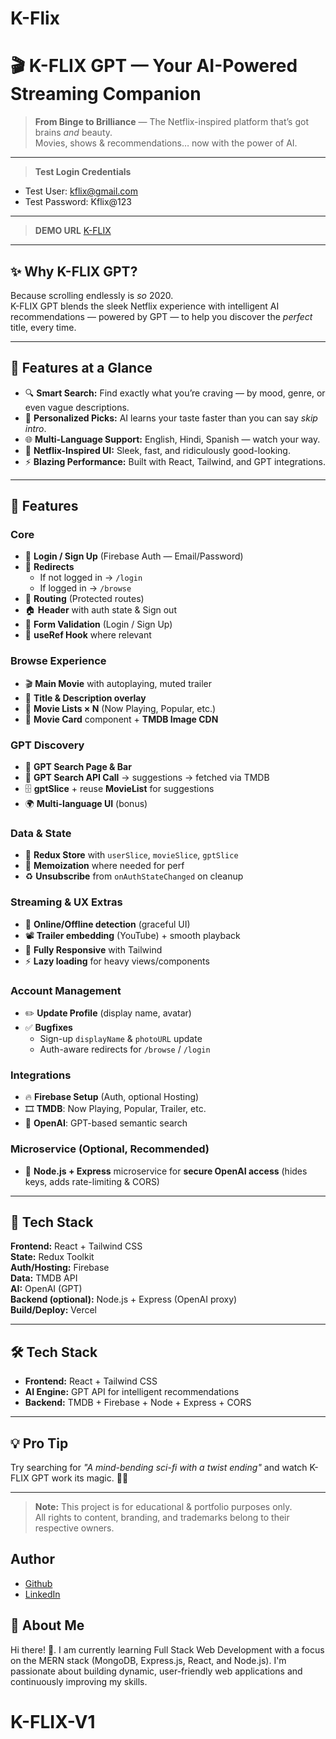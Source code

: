 
# K-Flix
# 🎬 K-FLIX GPT — Your AI-Powered Streaming Companion

> **From Binge to Brilliance** — The Netflix-inspired platform that’s got brains *and* beauty.  
> Movies, shows & recommendations… now with the power of AI.

---
>**Test Login Credentials**

- Test User: kflix@gmail.com
- Test Password: Kflix@123

---
>**DEMO URL**
>[K-FLIX](https://drive.google.com/file/d/1rgIC1_ZxMZLoMfs5AO7McbLomVtY2Rjn/view?usp=sharing)
---
## ✨ Why K-FLIX GPT?
Because scrolling endlessly is *so* 2020.  
K-FLIX GPT blends the sleek Netflix experience with intelligent AI recommendations — powered by GPT — to help you discover the *perfect* title, every time.

---

## 🚀 Features at a Glance
- 🔍 **Smart Search:** Find exactly what you’re craving — by mood, genre, or even vague descriptions.
- 🎯 **Personalized Picks:** AI learns your taste faster than you can say *skip intro*.
- 🌐 **Multi-Language Support:** English, Hindi, Spanish — watch your way.
- 🎥 **Netflix-Inspired UI:** Sleek, fast, and ridiculously good-looking.
- ⚡ **Blazing Performance:** Built with React, Tailwind, and GPT integrations.

---
## 🚀 Features

### Core
- 🔐 **Login / Sign Up** (Firebase Auth — Email/Password)
- 🔁 **Redirects**  
  - If not logged in → `/login`  
  - If logged in → `/browse`
- 🧭 **Routing** (Protected routes)
- 🏠 **Header** with auth state & Sign out
- 🧾 **Form Validation** (Login / Sign Up)
- 🧠 **useRef Hook** where relevant

### Browse Experience
- 🎬 **Main Movie** with autoplaying, muted trailer
- 📝 **Title & Description overlay**
- 🧰 **Movie Lists × N** (Now Playing, Popular, etc.)
- 🧩 **Movie Card** component + **TMDB Image CDN**

### GPT Discovery
- 🔎 **GPT Search Page & Bar**
- 🤖 **GPT Search API Call** → suggestions → fetched via TMDB
- 🗄 **gptSlice** + reuse **MovieList** for suggestions
- 🌍 **Multi-language UI** (bonus)

### Data & State
- 🧱 **Redux Store** with `userSlice`, `movieSlice`, `gptSlice`
- 🔄 **Memoization** where needed for perf
- ♻️ **Unsubscribe** from `onAuthStateChanged` on cleanup

### Streaming & UX Extras
- 📶 **Online/Offline detection** (graceful UI)
- 📽 **Trailer embedding** (YouTube) + smooth playback
- 📱 **Fully Responsive** with Tailwind
- ⚡ **Lazy loading** for heavy views/components

### Account Management
- ✏️ **Update Profile** (display name, avatar)
- ✅ **Bugfixes**  
  - Sign-up `displayName` & `photoURL` update  
  - Auth-aware redirects for `/browse` / `/login`

### Integrations
- 🔥 **Firebase Setup** (Auth, optional Hosting)
- 🎞 **TMDB**: Now Playing, Popular, Trailer, etc.
- 🧠 **OpenAI**: GPT-based semantic search

### Microservice (Optional, Recommended)
- 🧩 **Node.js + Express** microservice for **secure OpenAI access** (hides keys, adds rate-limiting & CORS)

---

## 🧰 Tech Stack

**Frontend:** React + Tailwind CSS  
**State:** Redux Toolkit  
**Auth/Hosting:** Firebase  
**Data:** TMDB API  
**AI:** OpenAI (GPT)  
**Backend (optional):** Node.js + Express (OpenAI proxy)  
**Build/Deploy:**  Vercel 

---
## 🛠 Tech Stack
- **Frontend:** React + Tailwind CSS
- **AI Engine:** GPT API for intelligent recommendations
- **Backend:** TMDB + Firebase + Node + Express + CORS


---

## 💡 Pro Tip
Try searching for _"A mind-bending sci-fi with a twist ending"_ and watch K-FLIX GPT work its magic. 🎩✨

---

> **Note:** This project is for educational & portfolio purposes only.  
> All rights to content, branding, and trademarks belong to their respective owners.


## Author

- [Github](https://github.com/Karan-Bharti1)
- [LinkedIn](https://www.linkedin.com/in/bharti1999/)



## 🚀 About Me
Hi there! 👋.
I am currently learning Full Stack Web Development with a focus on the MERN stack (MongoDB, Express.js, React, and Node.js). I'm passionate about building dynamic, user-friendly web applications and continuously improving my skills.
# K-FLIX-V1
